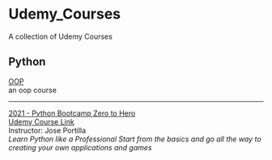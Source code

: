 # Udemy_Courses
A collection of Udemy Courses

## Python
[OOP](https://github.com/RMDircio/Udemy_Courses/tree/main/Python) <br>
an oop course

<hr/>

[2021 - Python Bootcamp Zero to Hero]() <br>
[Udemy Course Link](https://www.udemy.com/course/complete-python-bootcamp/) <br>
Instructor: Jose Portilla <br>
_Learn Python like a Professional Start from the basics and go all the way to creating your own applications and games_
